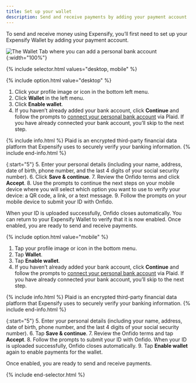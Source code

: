 ```yaml
---
title: Set up your wallet
description: Send and receive payments by adding your payment account
---
```

<div id="new-expensify" markdown="1">
To send and receive money using Expensify, you’ll first need to set up your Expensify Wallet by adding your payment account. 

![The Wallet Tab where you can add a personal bank account]({{site.url}}/assets/images/ExpensifyHelp_R5_Wallet_1.png){:width="100%"}

{% include selector.html values="desktop, mobile" %}

{% include option.html value="desktop" %}
1. Click your profile image or icon in the bottom left menu.
2. Click **Wallet** in the left menu. 
3. Click **Enable wallet**.
4. If you haven’t already added your bank account, click **Continue** and follow the prompts to [connect your personal bank account](https://help.expensify.com/articles/new-expensify/expenses-&-payments/Connect-a-Personal-Bank-Account) via Plaid. If you have already connected your bank account, you’ll skip to the next step.

{% include info.html %}
Plaid is an encrypted third-party financial data platform that Expensify uses to securely verify your banking information.
{% include end-info.html %}

{:start="5"}
5. Enter your personal details (including your name, address, date of birth, phone number, and the last 4 digits of your social security number). 
6. Click **Save & continue**.
7. Review the Onfido terms and click **Accept**.
8. Use the prompts to continue the next steps on your mobile device where you will select which option you want to use to verify your device: a QR code, a link, or a text message.
9. Follow the prompts on your mobile device to submit your ID with Onfido.

When your ID is uploaded successfully, Onfido closes automatically. You can return to your Expensify Wallet to verify that it is now enabled. Once enabled, you are ready to send and receive payments. 

{% include option.html value="mobile" %}
1. Tap your profile image or icon in the bottom menu.
2. Tap **Wallet**. 
3. Tap **Enable wallet**.
4. If you haven’t already added your bank account, click **Continue** and follow the prompts to [connect your personal bank account](https://help.expensify.com/articles/new-expensify/expenses-&-payments/Connect-a-Personal-Bank-Account) via Plaid. If you have already connected your bank account, you’ll skip to the next step.

{% include info.html %}
Plaid is an encrypted third-party financial data platform that Expensify uses to securely verify your banking information.
{% include end-info.html %}

{:start="5"}
5. Enter your personal details (including your name, address, date of birth, phone number, and the last 4 digits of your social security number). 
6. Tap **Save & continue**.
7. Review the Onfido terms and tap **Accept**.
8. Follow the prompts to submit your ID with Onfido. When your ID is uploaded successfully, Onfido closes automatically. 
9. Tap **Enable wallet** again to enable payments for the wallet.

Once enabled, you are ready to send and receive payments. 

{% include end-selector.html %}

</div>

